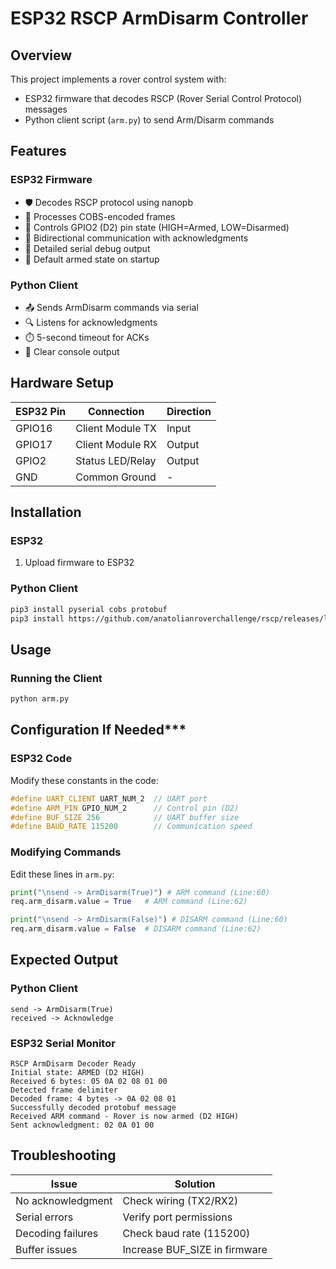 # ESP32 RSCP ArmDisarm Controller

## Overview
This project implements a rover control system with:
- ESP32 firmware that decodes RSCP (Rover Serial Control Protocol) messages
- Python client script (`arm.py`) to send Arm/Disarm commands

## Features
### ESP32 Firmware
- 🛡️ Decodes RSCP protocol using nanopb
- 📡 Processes COBS-encoded frames
- 🔧 Controls GPIO2 (D2) pin state (HIGH=Armed, LOW=Disarmed)
- 🔄 Bidirectional communication with acknowledgments
- 🧪 Detailed serial debug output
- 🚦 Default armed state on startup

### Python Client
- 📤 Sends ArmDisarm commands via serial
- 🔍 Listens for acknowledgments
- ⏱️ 5-second timeout for ACKs
- 📝 Clear console output

## Hardware Setup
| ESP32 Pin | Connection        | Direction |
|-----------|-------------------|-----------|
| GPIO16    | Client Module TX  | Input     |
| GPIO17    | Client Module RX  | Output    |
| GPIO2     | Status LED/Relay  | Output    |
| GND       | Common Ground     | -         |

## Installation
### ESP32
1. Upload firmware to ESP32

### Python Client
```bash
pip3 install pyserial cobs protobuf
pip3 install https://github.com/anatolianroverchallenge/rscp/releases/latest/download/rscp_protobuf.zip
```

## Usage
### Running the Client
```bash
python arm.py
```

## Configuration If Needed***
### ESP32 Code
Modify these constants in the code:
```cpp
#define UART_CLIENT UART_NUM_2  // UART port
#define ARM_PIN GPIO_NUM_2      // Control pin (D2)
#define BUF_SIZE 256            // UART buffer size
#define BAUD_RATE 115200        // Communication speed
```

### Modifying Commands
Edit these lines in `arm.py`:
```python
print("\nsend -> ArmDisarm(True)") # ARM command (Line:60)
req.arm_disarm.value = True   # ARM command (Line:62)
```
```python
print("\nsend -> ArmDisarm(False)") # DISARM command (Line:60)
req.arm_disarm.value = False  # DISARM command (Line:62)
```

## Expected Output
### Python Client
```plaintext
send -> ArmDisarm(True)
received -> Acknowledge
```

### ESP32 Serial Monitor
```plaintext
RSCP ArmDisarm Decoder Ready
Initial state: ARMED (D2 HIGH)
Received 6 bytes: 05 0A 02 08 01 00 
Detected frame delimiter
Decoded frame: 4 bytes -> 0A 02 08 01 
Successfully decoded protobuf message
Received ARM command - Rover is now armed (D2 HIGH)
Sent acknowledgment: 02 0A 01 00 
```

## Troubleshooting
| Issue                      | Solution                      |
|----------------------------|-------------------------------|
| No acknowledgment          | Check wiring (TX2/RX2)       |
| Serial errors              | Verify port permissions      |
| Decoding failures          | Check baud rate (115200)     |
| Buffer issues              | Increase BUF_SIZE in firmware|
